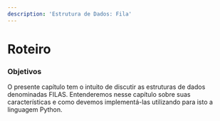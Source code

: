 ```yaml
---
description: 'Estrutura de Dados: Fila'
---
```


# Roteiro

### Objetivos

O presente capítulo tem o intuito de discutir as estruturas de dados denominadas FILAS. Entenderemos nesse capítulo sobre suas características e como devemos implementá-las utilizando para isto a linguagem Python.

